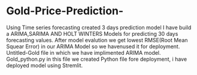 # Gold-Price-Prediction-
Using Time series forecasting created 3 days prediction model
I have build a ARIMA,SARIMA AND HOLT WINTERS Models for predicting 30 days forecasting values.
After model evalution we get lowest RMSE(Root Mean Squear Error) in our ARIMA Model so we havenused it for deployment.
Untitled-Gold file in which we have implimented ARIMA model.
Gold_python.py in this file we created Python file fore deployment,
i have deployed model using Stremlit.
